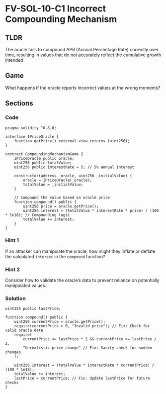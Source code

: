 # FV-SOL-10-C1 Incorrect Compounding Mechanism

## TLDR

The oracle fails to compound APR (Annual Percentage Rate) correctly over time, resulting in values that do not accurately reflect the cumulative growth intended

## Game

What happens if the oracle reports incorrect values at the wrong moments?

## Sections
### Code
```solidity
pragma solidity ^0.8.0;

interface IPriceOracle {
    function getPrice() external view returns (uint256);
}

contract CompoundingMechanismGame {
    IPriceOracle public oracle;
    uint256 public totalValue;
    uint256 public interestRate = 5; // 5% annual interest

    constructor(address _oracle, uint256 _initialValue) {
        oracle = IPriceOracle(_oracle);
        totalValue = _initialValue;
    }

    // Compound the value based on oracle price
    function compound() public {
        uint256 price = oracle.getPrice();
        uint256 interest = (totalValue * interestRate * price) / (100 * 1e18); // Compounding logic
        totalValue += interest;
    }
}
```


### Hint 1
If an attacker can manipulate the oracle, how might they inflate or deflate the calculated `interest` in the `compound` function?


### Hint 2
Consider how to validate the oracle’s data to prevent reliance on potentially manipulated values.


### Solution
```solidity
uint256 public lastPrice;

function compound() public {
    uint256 currentPrice = oracle.getPrice();
    require(currentPrice > 0, "Invalid price"); // Fix: Check for valid oracle data
    require(
        currentPrice <= lastPrice * 2 && currentPrice >= lastPrice / 2,
        "Unrealistic price change" // Fix: Sanity check for sudden changes
    );

    uint256 interest = (totalValue * interestRate * currentPrice) / (100 * 1e18);
    totalValue += interest;
    lastPrice = currentPrice; // Fix: Update lastPrice for future checks
}
```


